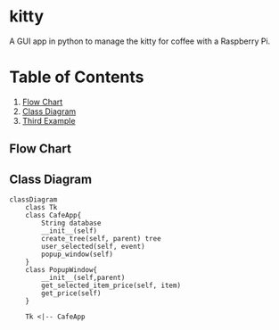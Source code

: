 # kitty
A GUI app in python to manage the kitty for coffee with a Raspberry Pi.

# Table of Contents
1. [Flow Chart](#flow-chart)
2. [Class Diagram](#class-diagram)
3. [Third Example](#third-example)

## Flow Chart

## Class Diagram

```mermaid
classDiagram
    class Tk
    class CafeApp{
        String database
        __init__(self)
        create_tree(self, parent) tree
        user_selected(self, event)
        popup_window(self)
    }
    class PopupWindow{
        __init__(self,parent)
        get_selected_item_price(self, item)
        get_price(self)
    }

    Tk <|-- CafeApp
```